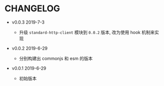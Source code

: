 # CHANGELOG

* v0.0.3 2019-7-3

  * 升级 `standard-http-client` 模块到 `0.0.2` 版本, 改为使用 hook 机制来实现

* v0.0.2 2019-6-29

  * 分别构建出 commonjs 和 esm 的版本

* v0.0.1 2019-6-29

  * 初始版本